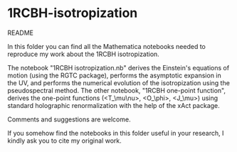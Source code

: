 # 1RCBH-isotropization

README

In this folder you can find all the Mathematica notebooks needed to reproduce my work about the 1RCBH isotropization.

The notebook "1RCBH isotropization.nb" derives the Einstein's equations of motion (using the RGTC package), performs the asymptotic expansion in the UV, and performs the numerical evolution of the isotropization using the pseudospectral method. The other notebook, "1RCBH one-point function", derives the one-point functions (<T_\mu\nu>, <O_\phi>, <J_\mu>) using standard holographic renormalization with the help of the xAct package.

Comments and suggestions are welcome.

If you somehow find the notebooks in this folder useful in your research, I kindly ask you to cite my original work.
